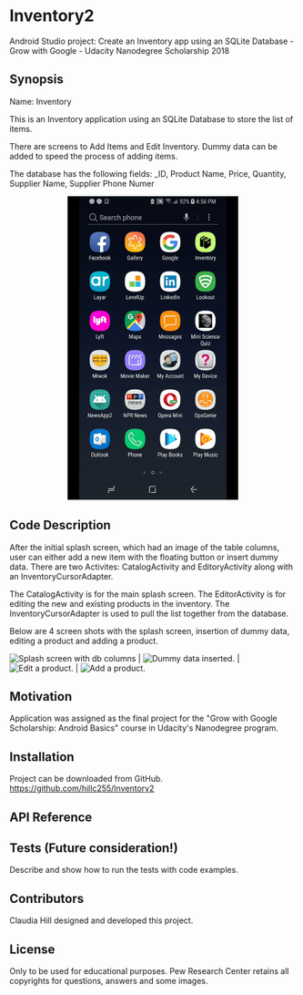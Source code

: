 # Inventory2
Android Studio project: Create an Inventory app using an SQLite Database - Grow with Google - Udacity Nanodegree Scholarship 2018

## Synopsis

Name:  Inventory

This is an Inventory application using an SQLite Database to store the list of items.  

There are screens to Add Items and Edit Inventory.  Dummy data can be added to speed the process of adding items.

The database has the following fields:  _ID, Product Name, Price, Quantity, Supplier Name, Supplier Phone Numer


<p align="center">
 <kbd><img width="300" height="533" src="readme_assets/inventory_video.gif"></kbd>
</p>

## Code Description

After the initial splash screen, which had an image of the table columns, user can either add a new item with the floating button or insert dummy data.  There are two Activites:  CatalogActivity and EditoryActivity along with an InventoryCursorAdapter.

The CatalogActivity is for the main splash screen.  The EditorActivity is for editing the new and existing products in the inventory.  The InventoryCursorAdapter is used to pull the list together from the database.

Below are 4 screen shots with the splash screen, insertion of dummy data, editing a product and adding a product.

![Splash screen with db columns](https://github.com/hillc255/Inventory2/tree/master/readme_assets/dbscreen.png) |
![Dummy data inserted.](https://github.com/hillc255/Inventory2/tree/master/readme_assets/dummydata.png) |
![Edit a product.](https://github.com/hillc255/Inventory2/tree/master/readme_assetss/editproduct.png) |
![Add a product.](https://github.com/hillc255/Inventory2/tree/master/readme_assets/addproduct.png)

## Motivation

Application was assigned as the final project for the "Grow with Google Scholarship: Android Basics" course in Udacity's Nanodegree program.

## Installation

Project can be downloaded from GitHub.  
https://github.com/hillc255/Inventory2

## API Reference

## Tests (Future consideration!)

Describe and show how to run the tests with code examples.

## Contributors

Claudia Hill designed and developed this project.

## License

Only to be used for educational purposes.
Pew Research Center retains all copyrights for questions, answers and some images.
